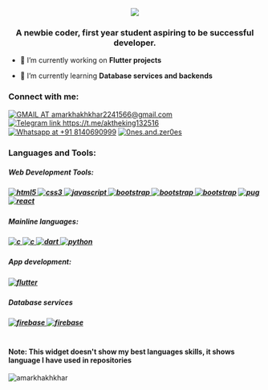 <p align="center">
<img src="20220113_112346.gif"/>
</p>


<h3 align="center">A newbie coder, first year student aspiring to be successful developer.</h3>

- 🔭 I’m currently working on **Flutter projects**

- 🌱 I’m currently learning **Database services and backends**


<h3 align="left">Connect with me:</h3>
<p align="left">
<a href="https://mail.google.com/mail/?view=cm&fs=1&to=amarkhakhkhar2241566@gmail.com" target="blank"><img align="center" src="https://img.shields.io/badge/Gmail-D14836?style=for-the-badge&logo=gmail&logoColor=white" alt="GMAIL AT amarkhakhkhar2241566@gmail.com"/></a>
<a href="https://t.me/aktheking132516" target="blank"><img align="center" src="https://img.shields.io/badge/Telegram-2CA5E0?style=for-the-badge&logo=telegram&logoColor=white" alt="Telegram link https://t.me/aktheking132516"/></a>
<a href="https://t.me/aktheking132516" target="blank"><img align="center" src="https://img.shields.io/badge/WhatsApp-25D366?style=for-the-badge&logo=whatsapp&logoColor=white" alt="Whatsapp at +91 8140690999"/></a> 
<a href="https://instagram.com/0nes.and.zer0es" target="blank"><img align="center" src="https://img.shields.io/badge/Instagram-E4405F?style=for-the-badge&logo=instagram&logoColor=white" alt="0nes.and.zer0es"/></a>
</p>

<h3 align="left">Languages and Tools:</h3>
<h5 align = "left">Web Development Tools:<h5> <a href="https://www.w3.org/html/" target="_blank" rel="noreferrer"> <img src="https://img.shields.io/badge/HTML5-E34F26?style=for-the-badge&logo=html5&logoColor=white" alt="html5"/> </a>  <a href="https://www.w3schools.com/css/" target="_blank" rel="noreferrer"> <img src="https://img.shields.io/badge/CSS3-1572B6?style=for-the-badge&logo=css3&logoColor=white" alt="css3"/> </a> <a href="https://developer.mozilla.org/en-US/docs/Web/JavaScript" target="_blank" rel="noreferrer"> <img src="https://img.shields.io/badge/JavaScript-323330?style=for-the-badge&logo=javascript&logoColor=F7DF1E" alt="javascript"/> </a>  <a href="https://getbootstrap.com" target="_blank" rel="noreferrer"> <img src="https://img.shields.io/badge/Bootstrap-563D7C?style=for-the-badge&logo=bootstrap&logoColor=white" alt="bootstrap"/> </a>
 <a href="https://expressjs.com/" target="_blank" rel="noreferrer"> <img src="https://img.shields.io/badge/Express.js-000000?style=for-the-badge&logo=express&logoColor=white" alt="bootstrap"/> </a><a href="https://nodejs.org/en/" target="_blank" rel="noreferrer"> <img src="https://img.shields.io/badge/Node.js-339933?style=for-the-badge&logo=nodedotjs&logoColor=white" alt="bootstrap"/></a> <a href="https://pugjs.org" target="_blank" rel="noreferrer"> <img src="https://img.shields.io/badge/Pug-E3C29B?style=for-the-badge&logo=pug&logoColor=black" alt="pug"/><a href="https://reactjs.org/" target="_blank" rel="noreferrer"> <img src="https://img.shields.io/badge/React-20232A?style=for-the-badge&logo=react&logoColor=61DAFB" alt="react"/> </a>
<br>
<h5 align = "left">Mainline languages:<h5>
<a href="https://www.cprogramming.com/" target="_blank" rel="noreferrer"> <img src="https://img.shields.io/badge/C-00599C?style=for-the-badge&logo=c&logoColor=white" alt="c"/> </a><a href="https://isocpp.org/" target="_blank" rel="noreferrer"> <img src="https://img.shields.io/badge/C%2B%2B-00599C?style=for-the-badge&logo=c%2B%2B&logoColor=white" alt="c"/> </a> <a href="https://dart.dev" target="_blank" rel="noreferrer"> <img src="https://img.shields.io/badge/Dart-0175C2?style=for-the-badge&logo=dart&logoColor=white" alt="dart"/> </a><a href="https://www.python.org" target="_blank" rel="noreferrer"> <img src="https://img.shields.io/badge/Python-FFD43B?style=for-the-badge&logo=python&logoColor=darkgreen" alt="python"/> </a>
 <br>
 <h5 align="left">App development:<h5> 
 <a href="https://flutter.dev" target="_blank" rel="noreferrer"> <img src="https://img.shields.io/badge/Flutter-02569B?style=for-the-badge&logo=flutter&logoColor=white" alt="flutter"/> </a>
  <br>
  <h5 align="left">Database services<h5>
    <a href="https://firebase.google.com/" target="_blank" rel="noreferrer"> <img src="https://img.shields.io/badge/Firebase-FFCA28?style=for-the-badge&logo=firebase&logoColor=white" alt="firebase"/> </a>
    <a href="https://www.mongodb.com/" target="_blank" rel="noreferrer"> <img src="https://img.shields.io/badge/MongoDB-47A248?style=for-the-badge&logo=mongoDB&logoColor=white" alt="firebase"/> </a>
 
<br>
<br>
<h4> Note: This widget doesn't show my best languages skills, it shows language I have used in repositories</h4>
<p align="left"><img align="center" src="https://github-readme-stats.vercel.app/api/top-langs?username=amarkhakhkhar&show_icons=true&theme=dark&locale=en&layout=compact" alt="amarkhakhkhar" /></p>
